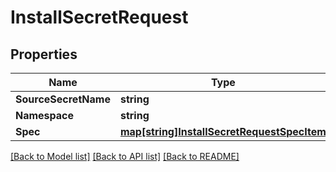 # InstallSecretRequest

## Properties

Name | Type | Description | Notes
------------ | ------------- | ------------- | -------------
**SourceSecretName** | **string** |  | [optional] 
**Namespace** | **string** |  | 
**Spec** | [**map[string]InstallSecretRequestSpecItem**](InstallSecretRequestSpecItem.md) |  | [optional] 

[[Back to Model list]](../README.md#documentation-for-models) [[Back to API list]](../README.md#documentation-for-api-endpoints) [[Back to README]](../README.md)


